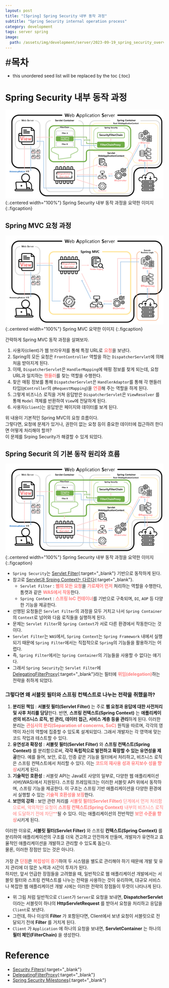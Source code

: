 ```yaml
---
layout: post
title: "[Spring] Spring Security 내부 동작 과정"
subtitle: "Spring Security internal operation process"
category: development
tags: server spring
image:
  path: /assets/img/development/server/2023-09-19_spring_security_overview/spring_security_cover.png
---
```


<span style="font-size:30px;">\#**목차**</span>
* this unordered seed list will be replaced by the toc
{:toc}

# Spring Security 내부 동작 과정
![](/assets/img/development/server/2024-05-31_spring_security_process/springsecurity_architechture.png){:.centered width="100%"}
Spring Security 내부 동작 과정을 요약한 이미지
{:.figcaption}


## Spring MVC 요청 과정
![](/assets/img/development/server/2024-05-31_spring_security_process/springmvc_architechture.png){:.centered width="100%"}
Spring MVC 요약한 이미지
{:.figcaption}

간략하게 Spring MVC 동작 과정을 살펴보자.
1. 사용자(client)가 웹 브라우저를 통해 특정 URL로 <span style="color:#ff8080">**요청**</span>을 보낸다.
2. Spring의 모든 요청은 `FrontController` 역할을 하는 `DispatcherServlet`에 의해 처음 받아지게 된다.
3. 이때, `DispatcherServlet`은 `HandlerMapping`에 매핑 정보를 찾게 되는데, 요청 URL과 일치하는 <span style="color:#ff8080">**핸들러**</span>를 찾는 역할을 수행한다.
4. 찾은 매핑 정보를 통해 `DispatcherServlet`은 `HandlerAdaptor`를 통해 각 핸들러 타입(`@Controller`의 `@RequestMapping`)을 <span style="color:#ff8080">**연결**</span>해 주는 역할을 하게 된다.
5. 그렇게 비즈니스 로직을 거쳐 응답받은 `DispatcherServlet`은 `ViewResolver` 를 통해 `Model` 객체를 반환하여 `View`에 전달하게 된다.
6. 사용자(`client`)는 응답받은 페이지와 데이터를 보게 된다.

위 내용이 기본적인 Spring MVC의 요청 흐름이다.<br/>
그렇다면, 요청에 문제가 있거나, 권한이 없는 요청 등이 중요한 데이터에 접근하려 한다면 어떻게 처리해야 할까?<br/>
이 문제를 Srping Security가 해결할 수 있게 되었다.<br/>  

[//]: # (Continue with [[Spring] Spring MVC]&#40;./2023-07-04-spring-mvc-pattern.md&#41;{:.heading.flip-title})
[//]: # ({:.read-more})

## Spring Securit 의 기본 동작 원리와 흐름
![](/assets/img/development/server/2024-05-31_spring_security_process/springsecurity_architechture.png){:.centered width="100%"}
Spring Security 내부 동작 과정을 요약한 이미지
{:.figcaption}

- `Spring Security`는 [Servlet Filter](https://docs.spring.io/spring-security/reference/servlet/architecture.html#servlet-filters-review){:target="_blank"} 기반으로 동작하게 된다.
- 참고로 [Servlet과 Srping Context는 다르다](https://medium.com/@sigridjin/servletcontainer%EC%99%80-springcontainer%EB%8A%94-%EB%AC%B4%EC%97%87%EC%9D%B4-%EB%8B%A4%EB%A5%B8%EA%B0%80-626d27a80fe5){:target="_blank"}.
  - `Servlet Filter` : <span style="color:#ff8080">**웹의 모든 요청**</span>을 <span style="color:#ff8080">**가로채어 먼저**</span> 처리하는 역할을 수행한다, 톰캣과 같은 <span style="color:#ff8080">**WAS에서 작동**</span>한다.
  - `Spring Context` : <span style="color:#ff8080">**스프링 IoC 컨테이너**</span>를 기반으로 구축되며, `DI`, `AOP` 등 다양한 기능을 제공한다.
- 선행된 요청들은 `Servlet Filter`의 과정을 모두 거치고 나서 `Spring Container`의 `Context`로 넘어와 다음 로직들을 실행하게 된다.
- 문제는 `Servlet Filter`와 `Spring Context`가 서로 다른 환경에서 작동한다는 것이다.
- `Servlet Filter`는 `WAS`에서, `Spring Context`는 `Spring Framework` 내에서 실행되기 때문에 `Spring Filter`에서는 직접적으로 `Spring`의 기능들을 활용하기는 어렵다. 
- 즉, `Spring Filter`에서는 `Spring Container`의 기능들을 사용할 수 없다는 얘기다.
- 그래서 `Spring Security`는 `Servlet Filter`에 [DelegatingFilterProxy](https://docs.spring.io/spring-security/reference/servlet/architecture.html#servlet-delegatingfilterproxy){:target="_blank"}라는 필터에 <span style="color:#ff8080">**위임(delegation)**</span>하는 전략을 취하게 되었다.

### 그렇다면 왜 서블릿 필터와 스프링 컨텍스트로 나누는 전략을 취했을까?
1. **분리된 책임** : **서블릿 필터(Servlet Filter)** 는 주로 **웹 요청과 응답에 대한 사전처리 및 사후 처리를 담당**한다. 반면, **스프링 컨텍스트(Spring Context)** 는 **애플리케이션의 비즈니스 로직, 빈 관리, 데이터 접근, 서비스 계층 등을 관리**하게 된다. 이러한 분리는 <span style="color:#ff8080">**관심사의 분리(Separation of concerns, SoC)**</span> 원칙을 따르며, 각각의 영역이 자신의 역할에 집중할 수 있도록 설계되었다. 그래서 개발자는 각 영역에 맞는 코드 작업과 테스트할 수 있다.
2. **유연성과 확장성** : **서블릿 필터(Servlet Filter)** 와 **스프링 컨텍스트(Spring Context)** 를 분리함으로써, **각각 독립적으로 발전하고 확장할 수 있는 유연성을 제공**한다. 예를 들어, 보안, 로깅, 인증 같은 기능을 필터에서 처리하고, 비즈니스 로직은 스프링 컨텍스트에서 처리할 수 있다. 이는 <span style="color:#ff8080">**코드의 재사용 성과 유지보수 성을 향상**</span>시키게 된다.
3. **기술적인 호환성** : 서블릿 API는 JavaEE 사양의 일부로, 다양한 웹 애플리케이션 서버(WAS)에서 지원된다. 스프링 프레임워크는 이러한 서블릿 API 위에서 동작하며, 스프링 기능을 제공한다. 이 구조는 스프링 기반 애플리케이션을 다양한 환경에서 실행할 수 있는 <span style="color:#ff8080">**기술적 호환성을 보장**</span>한다.
4. **보안의 강화** : 보안 관련 처리를 <span style="color:#ff8080">**서블릿 필터(Servlet Filter)** 단계에서 먼저 처리함으로써, 악의적인 요청이 **스프링 컨텍스트(Spring Context)** 내부의 비즈니스 로직에 도달하기 전에 차단**</span>될 수 있다. 이는 애플리케이션의 전반적인 <span style="color:#ff8080">**보안 수준을 향상**</span>시키게 된다.

이러한 이유로, **서블릿 필터(Servlet Filter)** 와 스프링 **컨텍스트(Spring Context)** 를 분리하여 애플리케이션의 구조를 더욱 견고하고 안전하게 만들며, 개발자가 유연하고 효율적인 애플리케이션을 개발하고 관리할 수 있도록 돕는다.<br/>
물론, 이러한 장점만 있는 것은 아니다.<br/><br/>
가장 큰 <span style="color:#ff8080">**단점**</span>은 <span style="color:#ff8080">**복잡성이 증가**</span>하여 두 시스템을 별도로 관리해야 하기 때문에 개발 및 유지 관리에 더 많은 노력과 시간이 투자가 된다.<br/>
하지만, 앞서 언급한 장점들을 고려했을 때, 일반적으로 웹 애플리케이션 개발에서는 서블릿 필터와 스프링 컨텍스트를 나누는 전략을 사용하는 것이 유리하며, 대규모 서비스나 복잡한 웹 애플리케이션 개발 시에는 이러한 전략의 장점들이 뚜렷이 나타나게 된다.


[//]: # (Continue with [[Spring] Spring IoC, DI, AOP, PSA]&#40;./2023-07-04-spring-ioc-di-aop_psa.md&#41;{:.heading.flip-title})
[//]: # ({:.read-more})


- 위 그림 처럼 일반적으로 `Client`가 `Server`로 요청을 보내면, **DispatcherServlet** 이라는 서블릿이 하나의 **HttpServletRequest** 를 받아서 요청을 처리하고 응답을 `Client`로 보낸다.
- 그런데, 하나 이상의 **Filter** 가 포함된다면, Client에서 보낸 요청이 서블릿으로 전달되기 전에 **Filter** 를 거치게 된다.
- `Client` 가 `Application` 에 하나의 요청을 보내면, **ServletContainer** 는 하나의 **필터 체인(FilterChain)** 을 생성한다.



# Reference
- [Security Filters](https://docs.spring.io/spring-security/reference/servlet/architecture.html#servlet-security-filters){:target="_blank"}
- [DelegatingFilterProxy](https://docs.spring.io/spring-security/reference/servlet/architecture.html#servlet-delegatingfilterproxy){:target="_blank"}
- [Spring Security Milestones](https://github.com/spring-projects/spring-security/milestones){:target="_blank"}
















